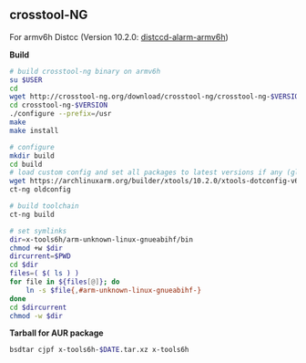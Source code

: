 crosstool-NG
---

For armv6h Distcc (Version 10.2.0: [distccd-alarm-armv6h](https://github.com/rern/rern.github.io/tree/main/crosstool-NG/distccd-alarm-armv6h))

**Build**
```sh
# build crosstool-ng binary on armv6h
su $USER
cd
wget http://crosstool-ng.org/download/crosstool-ng/crosstool-ng-$VERSION.tar.xz | bsdtar xf -
cd crosstool-ng-$VERSION
./configure --prefix=/usr
make
make install

# configure
mkdir build
cd build
# load custom config and set all packages to latest versions if any (glibc 2.35 might failed)
wget https://archlinuxarm.org/builder/xtools/10.2.0/xtools-dotconfig-v6 -O .config
ct-ng oldconfig

# build toolchain
ct-ng build

# set symlinks
dir=x-tools6h/arm-unknown-linux-gnueabihf/bin
chmod +w $dir
dircurrent=$PWD
cd $dir
files=( $( ls ) )
for file in ${files[@]}; do
    ln -s $file{,#arm-unknown-linux-gnueabihf-}
done
cd $dircurrent
chmod -w $dir
```

**Tarball for AUR package**
```sh
bsdtar cjpf x-tools6h-$DATE.tar.xz x-tools6h
```
